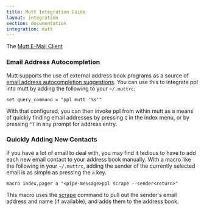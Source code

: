 ```yaml
---
title: Mutt Integration Guide
layout: integration
section: documentation
integration: mutt
---
```


The [Mutt E-Mail Client](http://www.mutt.org/)

### Email Address Autocompletion

Mutt supports the use of external address book programs as a source of [email
address autocompletion
suggestions](http://www.mutt.org/doc/manual/manual-4.html#ss4.5).  You can use
this to integrate ppl into mutt by adding the following to your `~/.muttrc`:

    set query_command = "ppl mutt '%s'"

With that configured, you can then invoke ppl from within mutt as a means of
quickly finding email addresses by pressing `Q` in the index menu, or by
pressing `^T` in any prompt for address entry.

### Quickly Adding New Contacts

If you have a lot of email to deal with, you may find it tedious to have to add
each new email contact to your address book manually. With a macro like the
following in your `~/.muttrc`, adding the sender of the currently selected email
is as simple as pressing the `a` key.

    macro index,pager a "<pipe-message>ppl scrape --sender<return>"

This macro uses the [scrape](/documentation/commands/scrape) command to pull out
the sender's email address and name (if available), and adds them to the address
book.

